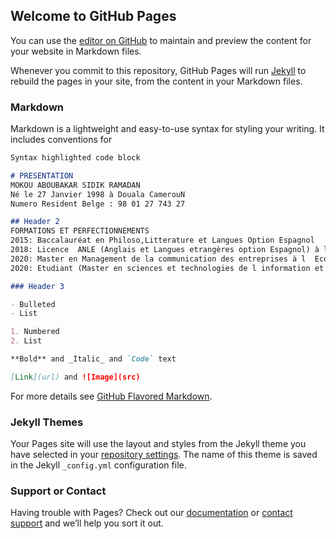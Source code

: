## Welcome to GitHub Pages

You can use the [editor on GitHub](https://github.com/SidikMokou/SidikMokou.github.io/edit/main/index.md) to maintain and preview the content for your website in Markdown files.

Whenever you commit to this repository, GitHub Pages will run [Jekyll](https://jekyllrb.com/) to rebuild the pages in your site, from the content in your Markdown files.

### Markdown

Markdown is a lightweight and easy-to-use syntax for styling your writing. It includes conventions for

```markdown
Syntax highlighted code block

# PRESENTATION 
MOKOU ABOUBAKAR SIDIK RAMADAN
Né le 27 Janvier 1998 à Douala CamerouN
Numero Resident Belge : 98 01 27 743 27

## Header 2
FORMATIONS ET PERFECTIONNEMENTS
2015: Baccalauréat en Philoso,Litterature et Langues Option Espagnol
2018: Licence  ANLE (Anglais et Langues etrangères option Espagnol) à l univerite de Douala
2020: Master en Management de la communication des entreprises à l  Ecole Superieure des Sciences Economique et de Commerce de L universite de Douala
2020: Etudiant (Master en sciences et technologies de l information et de la communication) à ULB

### Header 3

- Bulleted
- List

1. Numbered
2. List

**Bold** and _Italic_ and `Code` text

[Link](url) and ![Image](src)
```

For more details see [GitHub Flavored Markdown](https://guides.github.com/features/mastering-markdown/).

### Jekyll Themes

Your Pages site will use the layout and styles from the Jekyll theme you have selected in your [repository settings](https://github.com/SidikMokou/SidikMokou.github.io/settings/pages). The name of this theme is saved in the Jekyll `_config.yml` configuration file.

### Support or Contact

Having trouble with Pages? Check out our [documentation](https://docs.github.com/categories/github-pages-basics/) or [contact support](https://support.github.com/contact) and we’ll help you sort it out.

